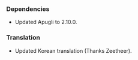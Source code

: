 ### Dependencies
- Updated Apugli to 2.10.0.

### Translation
- Updated Korean translation (Thanks Zeetheer).